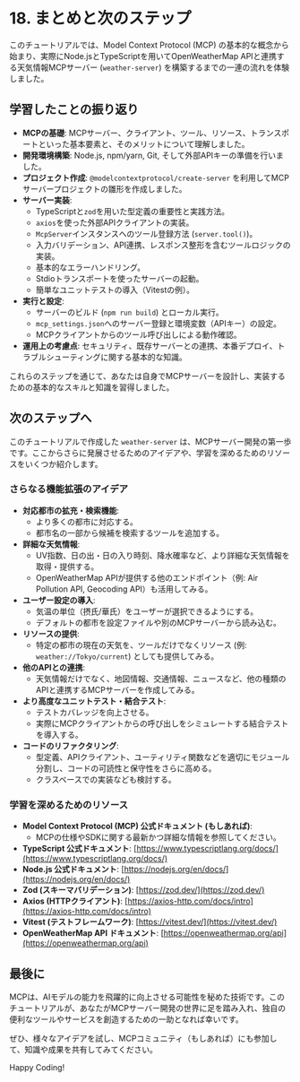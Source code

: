 # 18. まとめと次のステップ

このチュートリアルでは、Model Context Protocol (MCP) の基本的な概念から始まり、実際にNode.jsとTypeScriptを用いてOpenWeatherMap APIと連携する天気情報MCPサーバー (`weather-server`) を構築するまでの一連の流れを体験しました。

## 学習したことの振り返り

*   **MCPの基礎**: MCPサーバー、クライアント、ツール、リソース、トランスポートといった基本要素と、そのメリットについて理解しました。
*   **開発環境構築**: Node.js, npm/yarn, Git, そして外部APIキーの準備を行いました。
*   **プロジェクト作成**: `@modelcontextprotocol/create-server` を利用してMCPサーバープロジェクトの雛形を作成しました。
*   **サーバー実装**:
    *   TypeScriptと`zod`を用いた型定義の重要性と実践方法。
    *   `axios`を使った外部APIクライアントの実装。
    *   `McpServer`インスタンスへのツール登録方法 (`server.tool()`)。
    *   入力バリデーション、API連携、レスポンス整形を含むツールロジックの実装。
    *   基本的なエラーハンドリング。
    *   Stdioトランスポートを使ったサーバーの起動。
    *   簡単なユニットテストの導入（Vitestの例）。
*   **実行と設定**:
    *   サーバーのビルド (`npm run build`) とローカル実行。
    *   `mcp_settings.json`へのサーバー登録と環境変数（APIキー）の設定。
    *   MCPクライアントからのツール呼び出しによる動作確認。
*   **運用上の考慮点**: セキュリティ、既存サーバーとの連携、本番デプロイ、トラブルシューティングに関する基本的な知識。

これらのステップを通じて、あなたは自身でMCPサーバーを設計し、実装するための基本的なスキルと知識を習得しました。

## 次のステップへ

このチュートリアルで作成した `weather-server` は、MCPサーバー開発の第一歩です。ここからさらに発展させるためのアイデアや、学習を深めるためのリソースをいくつか紹介します。

### さらなる機能拡張のアイデア

*   **対応都市の拡充・検索機能**:
    *   より多くの都市に対応する。
    *   都市名の一部から候補を検索するツールを追加する。
*   **詳細な天気情報**:
    *   UV指数、日の出・日の入り時刻、降水確率など、より詳細な天気情報を取得・提供する。
    *   OpenWeatherMap APIが提供する他のエンドポイント（例: Air Pollution API, Geocoding API）も活用してみる。
*   **ユーザー設定の導入**:
    *   気温の単位（摂氏/華氏）をユーザーが選択できるようにする。
    *   デフォルトの都市を設定ファイルや別のMCPサーバーから読み込む。
*   **リソースの提供**:
    *   特定の都市の現在の天気を、ツールだけでなくリソース (例: `weather://Tokyo/current`) としても提供してみる。
*   **他のAPIとの連携**:
    *   天気情報だけでなく、地図情報、交通情報、ニュースなど、他の種類のAPIと連携するMCPサーバーを作成してみる。
*   **より高度なユニットテスト・結合テスト**:
    *   テストカバレッジを向上させる。
    *   実際にMCPクライアントからの呼び出しをシミュレートする結合テストを導入する。
*   **コードのリファクタリング**:
    *   型定義、APIクライアント、ユーティリティ関数などを適切にモジュール分割し、コードの可読性と保守性をさらに高める。
    *   クラスベースでの実装なども検討する。

### 学習を深めるためのリソース

*   **Model Context Protocol (MCP) 公式ドキュメント (もしあれば)**:
    *   MCPの仕様やSDKに関する最新かつ詳細な情報を参照してください。
*   **TypeScript 公式ドキュメント**: [https://www.typescriptlang.org/docs/](https://www.typescriptlang.org/docs/)
*   **Node.js 公式ドキュメント**: [https://nodejs.org/en/docs/](https://nodejs.org/en/docs/)
*   **Zod (スキーマバリデーション)**: [https://zod.dev/](https://zod.dev/)
*   **Axios (HTTPクライアント)**: [https://axios-http.com/docs/intro](https://axios-http.com/docs/intro)
*   **Vitest (テストフレームワーク)**: [https://vitest.dev/](https://vitest.dev/)
*   **OpenWeatherMap API ドキュメント**: [https://openweathermap.org/api](https://openweathermap.org/api)

## 最後に

MCPは、AIモデルの能力を飛躍的に向上させる可能性を秘めた技術です。このチュートリアルが、あなたがMCPサーバー開発の世界に足を踏み入れ、独自の便利なツールやサービスを創造するための一助となれば幸いです。

ぜひ、様々なアイデアを試し、MCPコミュニティ（もしあれば）にも参加して、知識や成果を共有してみてください。

Happy Coding!
